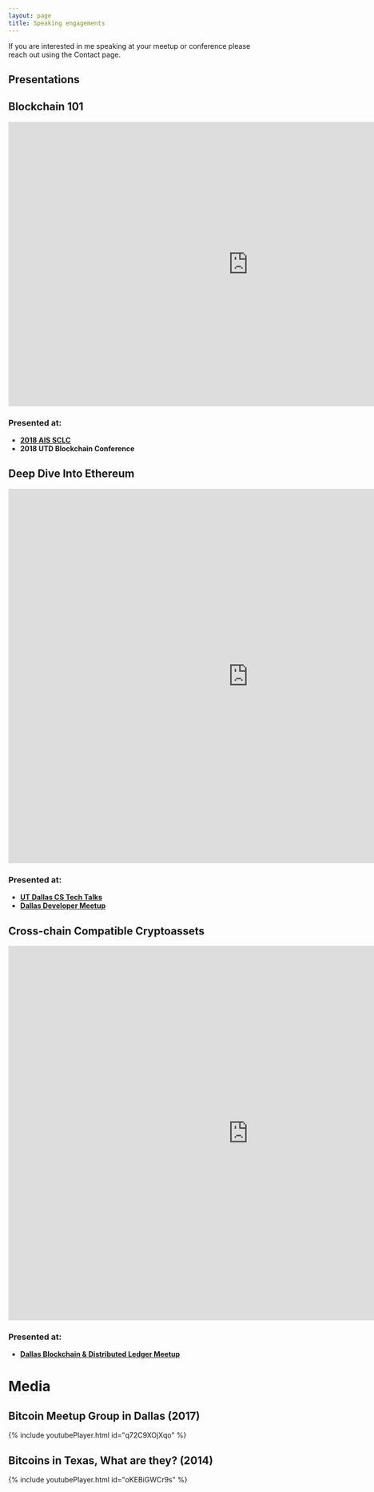```yaml
---
layout: page
title: Speaking engagements
---
```


If you are interested in me speaking at your meetup or conference please reach out using the Contact page.

 Presentations
 --------------
 
## Blockchain 101

<iframe src="https://docs.google.com/presentation/d/e/2PACX-1vR4blrz-dbsgSaojvNZ5PEHFKtRajWs1IAKitT6bQ02DhPaRVeNoEBlTZTEknhv6b9017lW7Ya9wN31/embed?start=false&loop=false&delayms=3000" frameborder="0" width="960" height="569" allowfullscreen="true" mozallowfullscreen="true" webkitallowfullscreen="true"></iframe>

### Presented at:
* [**2018 AIS SCLC**](https://sc.aisnet.org/conference2018/)
* **2018 UTD Blockchain Conference**

## Deep Dive Into Ethereum

<iframe src="https://docs.google.com/presentation/d/e/2PACX-1vR26CxKeccwY9x1OxB-0y9HNK7Xcc9N8fr-gQ_IjXCScmV-kECnYSaK2IWrtFm_U0hk9wyhnH8mNtMN/embed?start=false&loop=false&delayms=3000" frameborder="0" width="960" height="749" allowfullscreen="true" mozallowfullscreen="true" webkitallowfullscreen="true"></iframe>

### Presented at:
* [**UT Dallas CS Tech Talks**](https://cs.utdallas.edu/category/lecturetalk/)
* [**Dallas Developer Meetup**](https://www.meetup.com/Dallas-Software-Developers-Entrepreneurs/)



## Cross-chain Compatible Cryptoassets

<iframe src="https://docs.google.com/presentation/d/e/2PACX-1vTkd49fxFZh4vk1ejYR7NEy6__8pcTnCA4dLiG8MNoE3SItnHNIx5WDZBqKXOShm5TCJwejgP0JLd8k/embed?start=false&loop=false&delayms=3000" frameborder="0" width="960" height="749" allowfullscreen="true" mozallowfullscreen="true" webkitallowfullscreen="true"></iframe>

### Presented at:
* [**Dallas Blockchain & Distributed Ledger Meetup**](https://www.meetup.com/dbdlt-meetup/)


# Media

## Bitcoin Meetup Group in Dallas (2017)
{% include youtubePlayer.html id="q72C9XOjXqo" %}

## Bitcoins in Texas, What are they? (2014)
{% include youtubePlayer.html id="oKEBiGWCr9s" %}


